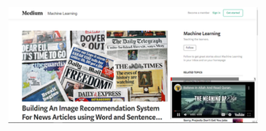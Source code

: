 <img src="https://github.com/rakib434/GoogleChromeExtension/raw/Small_Window/demo/example.PNG" style="max-width:100%;">